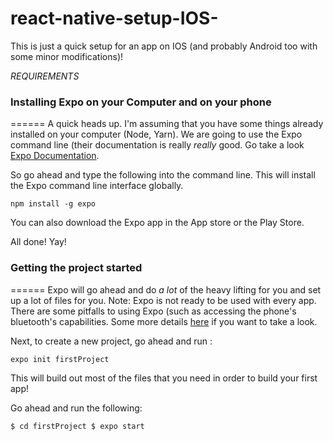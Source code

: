 # react-native-setup-IOS-



This is just a quick setup for an app on IOS (and probably Android too with some minor modifications)!


*REQUIREMENTS*

### Installing Expo on your Computer and on your phone ###
======
A quick heads up. I'm assuming that you have some things already installed on your computer (Node, Yarn).
We are going to use the Expo command line (their documentation is really *really* good. Go take a look [Expo Documentation](https://docs.expo.io/versions/latest/).

So go ahead and type the following into the command line. This will install the Expo command line interface globally.

`npm install -g expo`

You can also download the Expo app in the App store or the Play Store. 

All done! Yay!

### Getting the project started ###
======
Expo will go ahead and do *a lot* of the heavy lifting for you and set up a lot of files for you. 
Note: Expo is not ready to be used with every app. There are some pitfalls to using Expo (such as accessing the phone's bluetooth's capabilities. Some more details [here](https://docs.expo.io/versions/v31.0.0/introduction/why-not-expo) if you want to take a look.

Next, to create a new project, go ahead and run :

`expo init firstProject`

This will build out most of the files that you need in order to build your first app!

Go ahead and run the following:

`$ cd firstProject
 $ expo start `
 






